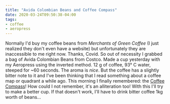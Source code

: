 ```yaml
---
title: "Avida Colombian Beans and Coffee Compass"
date: 2020-03-24T09:50:38-04:00
tags:
- coffee
- aeropress
---
```


Normally I'd buy my coffee beans from _Merchants of Green Coffee_ (I just realized they don't even have a website) but unfortunately they are inaccessible to me right now. Thanks, Covid. So out of necessity I grabbed a bag of Avida Colombian Beans from Costco. Made a cup yesterday with my Aeropress using the inverted method. 12 g of coffee, 93&deg; C water, steeped for ~60 seconds. The aroma is _nice_. But the coffee has a slightly bitter note to it and I've been thinking that I read something about a coffee map or quadrant a while ago. This morning I finally remembered: the [Coffee Compass](https://baristahustle.com/blogs/barista-hustle/the-coffee-compass)! How could I not remember, it's an alliteration too! With this I'll try to make a better cup. If that doesn't work, I'll have to drink bitter coffee 1kg worth of beans...
